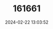 ---
title: "161661"
category: "Bathyraja aleutica"
draft: false
date: 2024-02-22 13:03:52
languages:
  Japanese: ["Aryushian-kasube"]
  Russian: ["АЛЕУТСКИЙ СКАТ"]
  English: ["Aleutian Skate"]
---